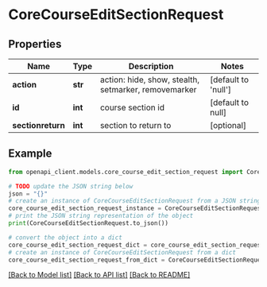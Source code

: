 # CoreCourseEditSectionRequest


## Properties

Name | Type | Description | Notes
------------ | ------------- | ------------- | -------------
**action** | **str** | action: hide, show, stealth, setmarker, removemarker | [default to 'null']
**id** | **int** | course section id | [default to null]
**sectionreturn** | **int** | section to return to | [optional] 

## Example

```python
from openapi_client.models.core_course_edit_section_request import CoreCourseEditSectionRequest

# TODO update the JSON string below
json = "{}"
# create an instance of CoreCourseEditSectionRequest from a JSON string
core_course_edit_section_request_instance = CoreCourseEditSectionRequest.from_json(json)
# print the JSON string representation of the object
print(CoreCourseEditSectionRequest.to_json())

# convert the object into a dict
core_course_edit_section_request_dict = core_course_edit_section_request_instance.to_dict()
# create an instance of CoreCourseEditSectionRequest from a dict
core_course_edit_section_request_from_dict = CoreCourseEditSectionRequest.from_dict(core_course_edit_section_request_dict)
```
[[Back to Model list]](../README.md#documentation-for-models) [[Back to API list]](../README.md#documentation-for-api-endpoints) [[Back to README]](../README.md)


